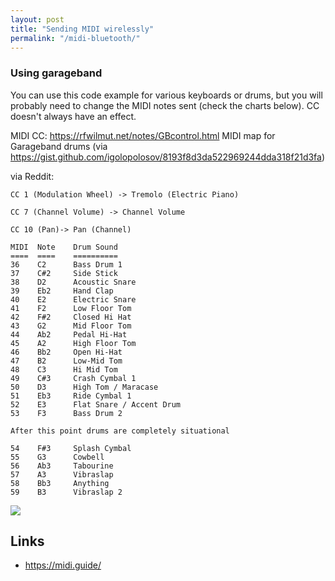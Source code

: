```yaml
---
layout: post
title: "Sending MIDI wirelessly"
permalink: "/midi-bluetooth/"
---
```



### Using garageband
You can use this code example for various keyboards or drums, but you will probably need to change the MIDI notes sent (check the charts below). CC doesn't always have an effect.


MIDI CC: <https://rfwilmut.net/notes/GBcontrol.html>
MIDI map for Garageband drums (via <https://gist.github.com/igolopolosov/8193f8d3da522969244dda318f21d3fa>)

via Reddit:

```
CC 1 (Modulation Wheel) -> Tremolo (Electric Piano)

CC 7 (Channel Volume) -> Channel Volume

CC 10 (Pan)-> Pan (Channel) 
```

```
MIDI  Note    Drum Sound
====  ====    ==========
36    C2      Bass Drum 1
37    C#2     Side Stick
38    D2      Acoustic Snare
39    Eb2     Hand Clap
40    E2      Electric Snare
41    F2      Low Floor Tom
42    F#2     Closed Hi Hat
43    G2      Mid Floor Tom
44    Ab2     Pedal Hi-Hat
45    A2      High Floor Tom
46    Bb2     Open Hi-Hat
47    B2      Low-Mid Tom
48    C3      Hi Mid Tom
49    C#3     Crash Cymbal 1
50    D3      High Tom / Maracase
51    Eb3     Ride Cymbal 1
52    E3      Flat Snare / Accent Drum
53    F3      Bass Drum 2

After this point drums are completely situational

54    F#3     Splash Cymbal
55    G3      Cowbell
56    Ab3     Tabourine
57    A3      Vibraslap
58    Bb3     Anything
59    B3      Vibraslap 2
```

![](https://external-content.duckduckgo.com/iu/?u=https%3A%2F%2Fd29rinwu2hi5i3.cloudfront.net%2Farticle_media%2Fd494a425-3e9d-4d04-8d75-3e25a6e1a188%2F01_fig_1_drum_maps.jpg&f=1&nofb=1&ipt=3c5fbea86e7a55ed9a0b866002e9ebb5df15402833d33c23f633298ab87ffe8f&ipo=images)


## Links

- <https://midi.guide/>